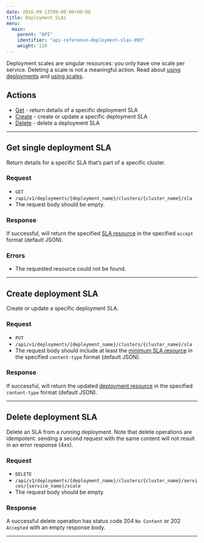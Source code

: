 ```yaml
---
date: 2016-09-13T09:00:00+00:00
title: Deployment SLAs
menu:
  main:
    parent: "API"
    identifier: "api-reference-deployment-slas-093"
    weight: 110
---
```

Deployment scales are singular resources: you only have one scale per service. Deleting a scale is not a meaningful action. Read about [using deployments](documentation/using-vamp/deployments/) and [using scales](documentation/using-vamp/blueprints/#scale).

## Actions
 
 * [Get](/documentation/api/v0.9.3/api-deployment-slas/#get-single-deployment-sla) - return details of a specific deployment SLA
 * [Create](/documentation/api/v0.9.3/api-deployment-slas/#create-deployment-sla) - create or update a specific deployment SLA
 * [Delete](/documentation/api/v0.9.3/api-deployment-slas/#delete-deployment-sla) - delete a deployment SLA

--------------

## Get single deployment SLA

Return details for a specific SLA that’s part of a specific cluster.

### Request
* `GET`
* `/api/v1/deployments/{deployment_name}/clusters/{cluster_name}/sla`
* The request body should be empty.

### Response
If successful, will return the specified [SLA resource](/documentation/api/v0.9.3/api-slas/#sla-resource) in the specified `accept` format (default JSON).

### Errors
* The requested resource could not be found.

--------------

## Create deployment SLA

Create or update a specific deployment SLA.

### Request
* `PUT`
* `/api/v1/deployments/{deployment_name}/clusters/{cluster_name}/sla`
* The request body should include at least the [minimum SLA resource](/documentation/api/v0.9.3/api-slas/#sla-resource) in the specified `content-type` format (default JSON). 

### Response
If successful, will return the updated [deployment resource](/documentation/api/v0.9.3/api-deployments/#deployment-resource) in the specified `content-type` format (default JSON). 

--------------

## Delete deployment SLA

Delete an SLA from a running deployment. Note that delete operations are idempotent: sending a second request with the same content will not result in an error response (4xx).

### Request
* `DELETE`
* `/api/v1/deployments/{deployment_name}/clusters/{cluster_name}/services/{service_name}/scale`
* The request body should be empty. 

### Response
A successful delete operation has status code 204 `No Content` or 202 `Accepted` with an empty response body.

--------------

